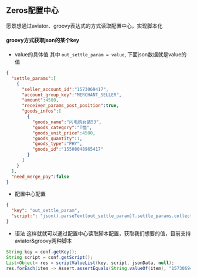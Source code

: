 ## Zeros配置中心

愿景想通过aviator、groovy表达式的方式读取配置中心，实现脚本化

#### groovy方式获取json的某个key
- value的具体值 其中 `out_settle_param = value`, 下面json数据就是value的值
```json
{
  "settle_params":[
    {
      "seller_account_id":"1573069417",
      "account_group_key":"MERCHANT_SELLER",
      "amount":4500,
      "receiver_params_post_position":true,
      "goods_infos":[
        {
          "goods_name":"闪电购女装53",
          "goods_category":"T恤",
          "goods_unit_price":4500,
          "goods_quantity":1,
          "goods_type":"PHY",
          "goods_id":"15508048965417"
        }
      ]
    }
  ],
  "need_merge_pay":false
}
```

- 配置中心配置
```json
{
  "key": "out_settle_param",
  "script:": "json().parseText(out_settle_param)?.settle_params.collect{it.seller_account_id}"
}
```
- 语法
这样就就可以通过配置中心读取脚本配置，获取我们想要的值，目前支持aviator&groovy两种脚本
```java
String key = conf.getKey();
String script = conf.getScript();
List<Object> res = scriptValueList(key, script, jsonData, null);
res.forEach(item -> Assert.assertEquals(String.valueOf(item), "1573069417"));
```

